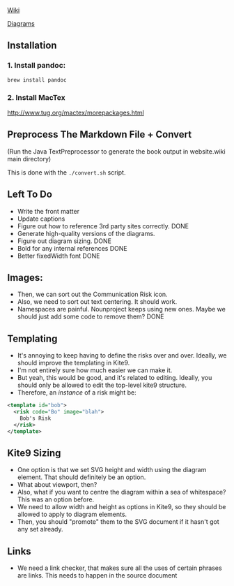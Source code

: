 [Wiki](https://github.com/risk-first/website/wiki)

[Diagrams](kite9)


## Installation

### 1. Install pandoc:

```
brew install pandoc
```

### 2.  Install MacTex

http://www.tug.org/mactex/morepackages.html

##  Preprocess The Markdown File + Convert

(Run the Java TextPreprocessor to generate the book output in website.wiki main directory)

This is done with the `./convert.sh` script.

## Left To Do

- Write the front matter
- Update captions
- Figure out how to reference 3rd party sites correctly.    DONE
- Generate high-quality versions of the diagrams.
- Figure out diagram sizing.        DONE
- Bold for any internal references  DONE
- Better fixedWidth font            DONE

## Images:  

- Then, we can sort out the Communication Risk icon. 
- Also, we need to sort out text centering.  It should work.
- Namespaces are painful.  Nounproject keeps using new ones.  Maybe we should just add some code to remove them?  DONE

## Templating

- It's annoying to keep having to define the risks over and over.  Ideally, we should improve the templating in Kite9.
- I'm not entirely sure how much easier we can make it.  
- But yeah, this would be good, and it's related to editing.   Ideally, you should only be allowed to edit the top-level kite9 structure.
- Therefore, an _instance_ of a risk might be:

```xml
<template id="bob">
  <risk code="Bo" image="blah">
    Bob's Risk
  </risk>
</template>
```







## Kite9 Sizing

- One option is that we set SVG height and width using the diagram element.  That should definitely be an option.
- What about viewport, then?
- Also, what if you want to centre the diagram within a sea of whitespace?  This was an option before.
- We need to allow width and height as options in Kite9, so they should be allowed to apply to diagram elements.
- Then, you should "promote" them to the SVG document if it hasn't got any set already.

## Links

- We need a link checker, that makes sure all the uses of certain phrases are links.  This needs to happen in the source document




